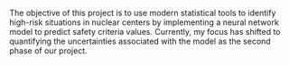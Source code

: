 The objective of this project is to use modern statistical tools to identify high-risk situations in nuclear centers by implementing a neural network model to predict safety criteria values. Currently, my focus has shifted to quantifying the uncertainties associated with the model as the second phase of our project.
